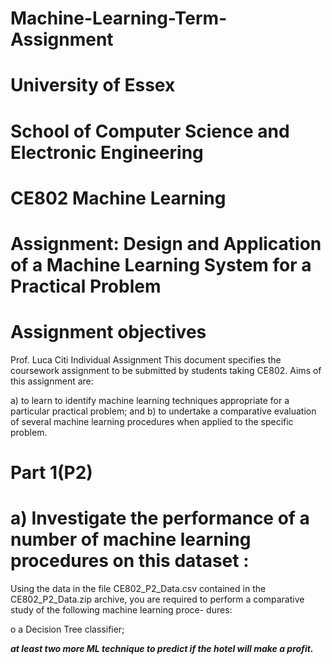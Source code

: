 # Machine-Learning-Term-Assignment
# University of Essex
# School of Computer Science and Electronic Engineering
#  CE802 Machine Learning
#  Assignment: Design and Application of a Machine Learning System for a Practical Problem
#  Assignment objectives
Prof. Luca Citi Individual Assignment This document specifies the coursework assignment to be submitted by students taking CE802. Aims of this assignment are:

a) to learn to identify machine learning techniques appropriate for a particular practical problem; and b) to undertake a comparative evaluation of several machine learning procedures when applied to the specific problem.

# Part 1(P2)
# a) Investigate the performance of a number of machine learning procedures on this dataset :
Using the data in the file CE802_P2_Data.csv contained in the CE802_P2_Data.zip archive, you are required to perform a comparative study of the following machine learning proce- dures:

o a Decision Tree classifier;

***at least two more ML technique to predict if the hotel will make a profit.***


 

